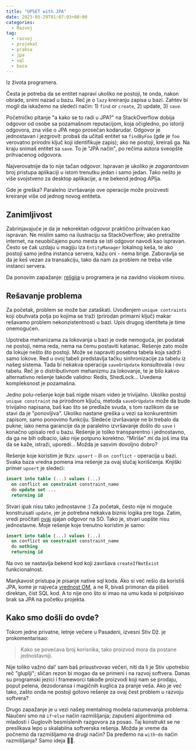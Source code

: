 ```yaml
---
title: "UPSET with JPA"
date: 2023-05-29T01:07:03+00:00
categories:
  - Razvoj
tag:
  - razvoj
  - projekat
  - praksa
  - jpa
  - sql
  - baza
---
```


Iz života programera.

<!--more-->

Česta je potreba da se entitet napravi ukoliko ne postoji, te onda, nakon obrade, snimi nazad u bazu. Reč je o `lazy` kreiranju zapisa u bazi. Zahtev bi mogli da iskažemo na sledeći način: 1) `find` or `create`, 2) update, 3) `save`.

Početničko pitanje "a kako se to radi u JPA?" na StackOverflow dobija odgovor od osobe sa pozamašnom reputacijom, koja očigledno, po istoriji odgovora, zna više o JPA nego prosečan kodarudar. Odgovor je jednostavan i jezgrovit: probaš da učitaš entitet sa `findByFoo` (gde je `foo` verovatno prirodni ključ koji identifikuje zapis); ako ne postoji, kreiraš ga. Na kraju snimaš entitet sa `save`. To je "JPA način", po rečima autora sveopšte prihvaćenog odgovora.

Najverovatnije da to nije tačan odgovor. Ispravan je ukoliko je _zagarantovan_ broj pristupa aplikaciji u istom trenutku jedan i samo jedan. Tako nešto je više svojstveno za desktop aplikacije, a ne bekend jednog APIja.

Gde je greška? Paralelno izvršavanje ove operacije može proizvesti kreiranje više od jednog novog entiteta.

## Zanimljivost

Zabrinjavajuće je da je nekorektan odgovor praktično prihvaćen kao ispravan. Ne mislim samo na ilustraciju sa StackOverflow; ako pretražite internet, na neuobičajeno puno mesta se isti odgovor navodi kao ispravan. Često se čak uzdaju u magiju iza `EntityManager` lokalnog keša, te ako postoji samo jedna instanca servera, kažu oni - nema brige. Zaboravlja se da je keš vezan za transakciju, tako da nam za problem ne treba više instanci servera.

Da ponovim zapažanje: [religija](https://oblac.rs/pomoz-bog/) u programera je na zavidno visokom nivou.

## Rešavanje problema

Za početak, problem se može bar zataškati. Uvođenjem `unique contraints` koji obuhvata polja po kojima se traži (prirodan primarni ključ) makar rešavamo problem nekonzistentnosti u bazi. Upis drugog identiteta je time onemogućen.

Upotreba mehanizama za lokovanja u bazi je ovde nemoguća, jer podatak ne postoji, nema reda, nema na čemu postaviti katanac. Rešenje zato može da lokuje nešto što postoji. Može se napraviti posebna tabela koja sadrži samo lokove. Red u ovoj tabeli predstavlja tačku sinhronizacije za tabelu iz našeg sistema. Tada bi nekakva operacija `saveOrUpdate` konsultovala i ovu tabelu. Reč je o distributivnom mehanizmu za lokovanje, te je bilo kakvo alternativno rešenje takođe validno: Redis, ShedLock... Uvedena kompleksnost je pozamašna.

Jedno polu-rešenje koje baš nigde nisam video je trivijalno. Ukoliko postoji `unique constraint` na prirodnom ključu, metoda `saveOrUpdate` može da bude trivijalno napisana, baš kao što se predlaže svuda, s tom razlikom da se stavi da je "ponovljiva". Ukoliko nastane greška u vezi sa konkurentnim zapisom, samo ponovimo funkciju. Sledeće izvršavanje ne bi trebalo da pukne; iako nema garancije da je paralelno izvršavanje došlo do `save` i konačno upisalo red u bazu. Rešenje je toliko transparentno i jednostavno, da ga ne bih odbacio, iako nije potpuno korektno. "Miriše" mi da još ima šta da se kaže, istraži, uporedi... Možda je sasvim dovoljno dobro?

Rešenje koje koristim je tkzv. `upsert` - ili `on conflict` - operacija u bazi. Svaka baza vredna pomena ima rešenje za ovaj slučaj korišćenja. Knjiški primer `upsert` je sledeći:

```sql
insert into table (...) values (...)
  on conflict on constraint constraint_name
  do update set ...
  returning id
```

Stvari ipak nisu tako jednostavne :) Za početak, često nije ni moguće konstruisati `update`, jer je potrebna nekakva biznis logika pre toga. Zatim, vredi pročitati [ovaj](https://stackoverflow.com/a/42217872/511837) sjajan odgovor na SO. Tako je, stvari uopšte nisu jednostavne. Moje rešenje koje trenutno koristim je samo:

```sql
insert into table (...) values (...)
  on conflict on constraint constraint_name
  do nothing
  returning id
```

Na ovo se nastavlja bekend kod koji završava `createIfNotExist` funkcionalnost.

Manjkavost pristupa je pisanje native sql koda. Ako si već rešio da koristiš JPA, kome je najveća [vrednost OM](https://oblac.rs/bas-bas-ne-volim-orm/), a ne R, bivaš primoran da pišeš direktan, čist SQL kod. A to nije ono što si imao na umu kada si potpisivao brak sa JPA na početku projekta.

## Kako smo došli do ovde?

Tokom jedne privatne, letnje večere u Pasadeni, izvesni Stiv Dž. je prokomentarisao:

> Kako se povećava broj korisnika, tako proizvod mora da postane jednostavniji.

Nije toliko važno dal' sam baš prisustvovao večeri, niti da li je Stiv upotrebio reč "gluplji"; sličan rezon bi mogao da se primeni i na razvoj softvera. Danas su programski jezici i frameworci takođe proizvodi koji nam se prodaju, poput pelena, dezodoransa i magičnih kuglica za pranje veša. Ako je već tako, zašto onda ne postoji gotovo rešenje za ovaj čest problem u razvoju softvera?

Drugo zapažanje je u vezi našeg mentalnog modela razumevanja problema. Naučeni smo na `if`-`else` način razmišljanja; zapušeni algoritmima od mladosti i Guglovih besmislenih razgovora za posao. Taj konstrukt se ne preslikava lepo u skalabilna softverska rešenja. Možda je vreme da počnemo da razmišljamo na drugi način? Da pređemo na `with`-`do` način razmišljanja? Samo ideja 🤷‍♂️.

